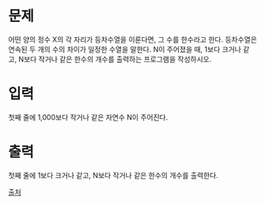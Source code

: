 # 문제

어떤 양의 정수 X의 각 자리가 등차수열을 이룬다면, 그 수를 한수라고 한다. 등차수열은 연속된 두 개의 수의 차이가 일정한 수열을 말한다. N이 주어졌을 때, 1보다 크거나 같고, N보다 작거나 같은 한수의 개수를 출력하는 프로그램을 작성하시오. 

# 입력

첫째 줄에 1,000보다 작거나 같은 자연수 N이 주어진다.

# 출력

첫째 줄에 1보다 크거나 같고, N보다 작거나 같은 한수의 개수를 출력한다.

[출처](https://www.acmicpc.net/problem/1065)

